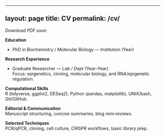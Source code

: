 
---
layout: page
title: CV
permalink: /cv/
---

*Download PDF soon*

**Education**  
- PhD in Biochemistry / Molecular Biology — *Institution* (Year)

**Research Experience**  
- Graduate Researcher — *Lab / Dept* (Year–Year)  
  Focus: epigenetics, cloning, molecular biology, and RNA/epigenetic regulation.

**Computational Skills**  
R (tidyverse, ggplot2, DESeq2), Python (pandas, matplotlib), UNIX/bash, Git/GitHub.

**Editorial & Communication**  
Manuscript structuring, concise summaries, blog mini‑reviews.

**Selected Techniques**  
PCR/qPCR, cloning, cell culture, CRISPR workflows, basic library prep.

